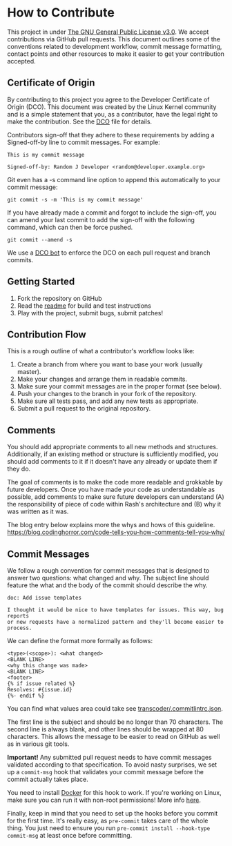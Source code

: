 # How to Contribute

This project in under [The GNU General Public License v3.0](LICENSE). We accept contributions via
GitHub pull requests. This document outlines some of the conventions related to development
workflow, commit message formatting, contact points and other resources to make it easier to get
your contribution accepted.

## Certificate of Origin

By contributing to this project you agree to the Developer Certificate of Origin (DCO). This
document was created by the Linux Kernel community and is a simple statement that you, as a
contributor, have the legal right to make the contribution. See the [DCO](DCO) file for details.

Contributors sign-off that they adhere to these requirements by adding a Signed-off-by line to
commit messages. For example:

```text
This is my commit message

Signed-off-by: Random J Developer <random@developer.example.org>
```

Git even has a -s command line option to append this automatically to your commit message:

```shell
git commit -s -m 'This is my commit message'
```

If you have already made a commit and forgot to include the sign-off, you can amend your last commit
to add the sign-off with the following command, which can then be force pushed.

```shell
git commit --amend -s
```

We use a [DCO bot](https://github.com/apps/dco) to enforce the DCO on each pull request and branch
commits.

## Getting Started

1. Fork the repository on GitHub
1. Read the [readme](README.md) for build and test instructions
1. Play with the project, submit bugs, submit patches!

## Contribution Flow

This is a rough outline of what a contributor's workflow looks like:

1. Create a branch from where you want to base your work (usually master).
1. Make your changes and arrange them in readable commits.
1. Make sure your commit messages are in the proper format (see below).
1. Push your changes to the branch in your fork of the repository.
1. Make sure all tests pass, and add any new tests as appropriate.
1. Submit a pull request to the original repository.

## Comments

You should add appropriate comments to all new methods and structures. Additionally, if an existing
method or structure is sufficiently modified, you should add comments to it if it doesn't have any
already or update them if they do.

The goal of comments is to make the code more readable and grokkable by future developers. Once you
have made your code as understandable as possible, add comments to make sure future developers can
understand (A) the responsibility of piece of code within Rash's architecture and (B) why it was
written as it was.

The blog entry below explains more the whys and hows of this guideline.
<https://blog.codinghorror.com/code-tells-you-how-comments-tell-you-why/>

## Commit Messages

We follow a rough convention for commit messages that is designed to answer two questions: what
changed and why. The subject line should feature the what and the body of the commit should describe
the why.

```text
doc: Add issue templates

I thought it would be nice to have templates for issues. This way, bug reports
or new requests have a normalized pattern and they'll become easier to process.
```

We can define the format more formally as follows:

```text
<type>(<scope>): <what changed>
<BLANK LINE>
<why this change was made>
<BLANK LINE>
<footer>
{% if issue related %}
Resolves: #{issue.id}
{%- endif %}
```

You can find what values area could take see
[transcoder/.commitlintrc.json](https://github.com/pando85/transcoder/blob/master/.commitlintrc.json).

The first line is the subject and should be no longer than 70 characters. The second line is always
blank, and other lines should be wrapped at 80 characters. This allows the message to be easier to
read on GitHub as well as in various git tools.

**Important!** Any submitted pull request needs to have commit messages validated according to that
specification. To avoid nasty surprises, we set up a `commit-msg` hook that validates your commit
message before the commit actually takes place.

You need to install [Docker](https://docs.docker.com/engine/install/) for this hook to work. If
you're working on Linux, make sure you can run it with non-root permissions! More info
[here](https://docs.docker.com/engine/install/linux-postinstall/).

Finally, keep in mind that you need to set up the hooks before you commit for the first time. It's
really easy, as `pre-commit` takes care of the whole thing. You just need to ensure you run
`pre-commit install --hook-type commit-msg` at least once before committing.

